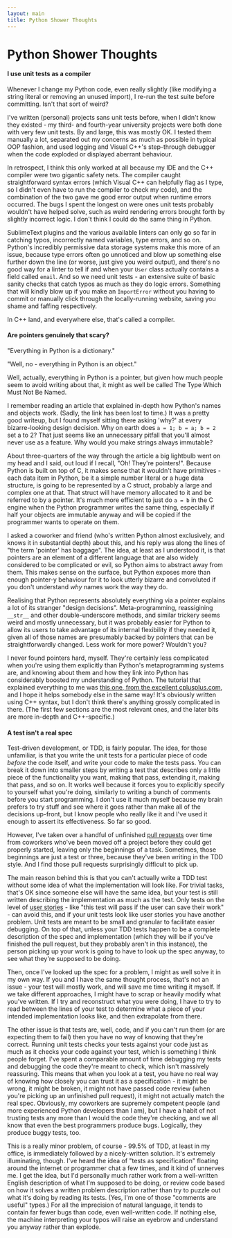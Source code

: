 ```yaml
---
layout: main
title: Python Shower Thoughts
---
```


# Python Shower Thoughts

#### I use unit tests as a compiler

Whenever I change my Python code, even really slightly (like modifying a string literal or removing an unused import), I re-run the test suite before committing.  Isn't that sort of weird?

I've written (personal) projects sans unit tests before, when I didn't know they existed - my third- and fourth-year university projects were both done with very few unit tests. By and large, this was mostly OK. I tested them manually a lot, separated out my concerns as much as possible in typical OOP fashion, and used logging and Visual C++'s step-through debugger when the code exploded or displayed aberrant behaviour.

In retrospect, I think this only worked at all because my IDE and the C++ compiler were two gigantic safety nets.  The compiler caught straightforward syntax errors (which Visual C++ can helpfully flag as I type, so I didn't even have to run the compiler to check my code), and the combination of the two gave me good error output when runtime errors occurred.  The bugs I spent the longest on were ones unit tests probably wouldn't have helped solve, such as weird rendering errors brought forth by slightly incorrect logic.  I don't think I could do the same thing in Python.

SublimeText plugins and the various available linters can only go so far in catching typos, incorrectly named variables, type errors, and so on.  Python's incredibly permissive data storage systems make this more of an issue, because type errors often go unnoticed and blow up something else further down the line (or worse, just give you weird output), and there's no good way for a linter to tell if and when your `User` class actually contains a field called `email`.  And so we need unit tests - an extensive suite of basic sanity checks that catch typos as much as they do logic errors.  Something that will kindly blow up if you make an `ImportError` without you having to commit or manually click through the locally-running website, saving you shame and faffing respectively.

In C++ land, and everywhere else, that's called a compiler.


#### Are pointers genuinely that scary?

"Everything in Python is a dictionary."

"Well, no - everything in Python is an object."

Well, actually, everything in Python is a pointer, but given how much people seem to avoid writing about that, it might as well be called The Type Which Must Not Be Named.

I remember reading an article that explained in-depth how Python's names and objects work.  (Sadly, the link has been lost to time.)  It was a pretty good writeup, but I found myself sitting there asking 'why?' at every bizarre-looking design decision.  Why on earth does `a = 1; b = a; b = 2` set a to 2?  That just seems like an unnecessary pitfall that you'll almost never use as a feature.  Why would you make strings always immutable?

About three-quarters of the way through the article a big lightbulb went on my head and I said, out loud if I recall, "Oh! They're pointers!".  Because Python is built on top of C, it makes sense that it wouldn't have primitives - each data item in Python, be it a simple number literal or a huge data structure, is going to be represented by a C struct, probably a large and complex one at that.  That struct will have memory allocated to it and be referred to by a pointer.  It's much more efficient to just do `a = b` in the C engine when the Python programmer writes the same thing, especially if half your objects are immutable anyway and will be copied if the programmer wants to operate on them.

I asked a coworker and friend (who's written Python almost exclusively, and knows it in substantial depth) about this, and his reply was along the lines of "the term 'pointer' has baggage".  The idea, at least as I understood it, is that pointers are an element of a different language that are also widely considered to be complicated or evil, so Python aims to abstract away from them.  This makes sense on the surface, but Python exposes more than enough pointer-y behaviour for it to look utterly bizarre and convoluted if you don't understand _why_ names work the way they do.

Realising that Python represents absolutely everything via a pointer explains a lot of its stranger "design decisions".  Meta-programming, reassigining `__str__` and other double-underscore methods, and similar trickery seems weird and mostly unnecessary, but it was probably easier for Python to allow its users to take advantage of its internal flexibility if they needed it, given all of those names are presumably backed by pointers that can be straightforwardly changed.  Less work for more power?  Wouldn't you?

I never found pointers hard, myself.  They're certainly less complicated when you're using them explicitly than Python's metaprogramming systems are, and knowing about them and how they link into Python has considerably boosted my understanding of Python.  The tutorial that explained everything to me was [this one, from the excellent cplusplus.com](http://www.cplusplus.com/doc/tutorial/pointers/), and I hope it helps somebody else in the same way!  It's obviously written using C++ syntax, but I don't think there's anything grossly complicated in there.  (The first few sections are the most relevant ones, and the later bits are more in-depth and C++-specific.)


#### A test isn't a real spec

Test-driven development, or TDD, is fairly popular.  The idea, for those unfamiliar, is that you write the unit tests for a particular piece of code _before_ the code itself, and write your code to make the tests pass.  You can break it down into smaller steps by writing a test that describes only a little piece of the functionality you want, making that pass, extending it, making that pass, and so on.  It works well because it forces you to explicitly specify to yourself what you're doing, similarly to writing a bunch of comments before you start programming.  I don't use it much myself because my brain prefers to try stuff and see where it goes rather than make all of the decisions up-front, but I know people who really like it and I've used it enough to assert its effectiveness.  So far so good.

However, I've taken over a handful of unfinished [pull requests](https://help.github.com/articles/using-pull-requests/) over time from coworkers who've been moved off a project before they could get properly started, leaving only the beginnings of a task.  Sometimes, those beginnings are just a test or three, because they've been writing in the TDD style.  And I find those pull requests surprisingly difficult to pick up.

The main reason behind this is that you can't actually write a TDD test without some idea of what the implementation will look like.  For trivial tasks, that's OK since someone else will have the same idea, but your test is still written describing the implementation as much as the test.  Only tests on the level of [user stories](http://www.mountaingoatsoftware.com/agile/user-stories) - like "this test will pass if the user can save their work" - can avoid this, and if your unit tests look like user stories you have another problem.  Unit tests are meant to be small and granular to facilitate easier debugging.  On top of that, unless your TDD tests happen to be a complete description of the spec and implementation (which they will be if you've finished the pull request, but they probably aren't in this instance), the person picking up your work is going to have to look up the spec anyway, to see what they're supposed to be doing.

Then, once I've looked up the spec for a problem, I might as well solve it in my own way.  If you and I have the same thought process, that's not an issue - your test will mostly work, and will save me time writing it myself.  If we take different approaches, I might have to scrap or heavily modify what you've written.  If I try and reconstruct what you were doing, I have to try to read between the lines of your test to determine what a piece of your intended implementation looks like, and then extrapolate from there.

The other issue is that tests are, well, code, and if you can't run them (or are expecting them to fail) then you have no way of knowing that they're correct.  Running unit tests checks your tests against your code just as much as it checks your code against your test, which is something I think people forget.  I've spent a comparable amount of time debugging my tests and debugging the code they're meant to check, which isn't massively reassuring.  This means that when you look at a test, you have no real way of knowing how closely you can trust it as a specification - it might be wrong, it might be broken, it might not have passed code review (when you're picking up an unfinished pull request), it might not actually match the real spec.  Obviously, my coworkers are supremely competent people (and more experienced Python developers than I am), but I have a habit of not trusting tests any more than I would the code they're checking, and we all know that even the best programmers produce bugs.  Logically, they produce buggy tests, too.

This is a really minor problem, of course - 99.5% of TDD, at least in my office, is immediately followed by a nicely-written solution.  It's extremely illuminating, though.  I've heard the idea of "tests as specification" floating around the internet or programmer chat a few times, and it kind of unnerves me.  I get the idea, but I'd personally much rather work from a well-written English description of what I'm supposed to be doing, or review code based on how it solves a written problem description rather than try to puzzle out what it's doing by reading its tests.  (Yes, I'm one of those "comments are useful" types.)  For all the imprecision of natural language, it tends to contain far fewer bugs than code, even well-written code.  If nothing else, the machine interpreting your typos will raise an eyebrow and understand you anyway rather than explode.
